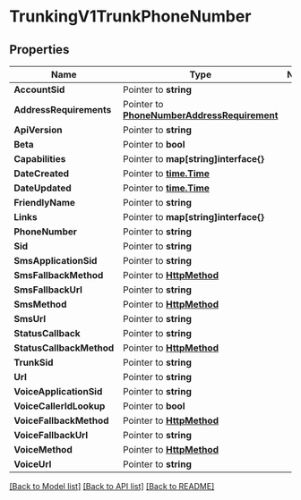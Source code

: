 # TrunkingV1TrunkPhoneNumber

## Properties
Name | Type | Notes
------------ | ------------- | -------------
**AccountSid** | Pointer to **string** | 
**AddressRequirements** | Pointer to [**PhoneNumberAddressRequirement**](phone_number_address_requirement.md) | 
**ApiVersion** | Pointer to **string** | 
**Beta** | Pointer to **bool** | 
**Capabilities** | Pointer to **map[string]interface{}** | 
**DateCreated** | Pointer to [**time.Time**](time.Time.md) | 
**DateUpdated** | Pointer to [**time.Time**](time.Time.md) | 
**FriendlyName** | Pointer to **string** | 
**Links** | Pointer to **map[string]interface{}** | 
**PhoneNumber** | Pointer to **string** | 
**Sid** | Pointer to **string** | 
**SmsApplicationSid** | Pointer to **string** | 
**SmsFallbackMethod** | Pointer to [**HttpMethod**](http_method.md) | 
**SmsFallbackUrl** | Pointer to **string** | 
**SmsMethod** | Pointer to [**HttpMethod**](http_method.md) | 
**SmsUrl** | Pointer to **string** | 
**StatusCallback** | Pointer to **string** | 
**StatusCallbackMethod** | Pointer to [**HttpMethod**](http_method.md) | 
**TrunkSid** | Pointer to **string** | 
**Url** | Pointer to **string** | 
**VoiceApplicationSid** | Pointer to **string** | 
**VoiceCallerIdLookup** | Pointer to **bool** | 
**VoiceFallbackMethod** | Pointer to [**HttpMethod**](http_method.md) | 
**VoiceFallbackUrl** | Pointer to **string** | 
**VoiceMethod** | Pointer to [**HttpMethod**](http_method.md) | 
**VoiceUrl** | Pointer to **string** | 

[[Back to Model list]](../README.md#documentation-for-models) [[Back to API list]](../README.md#documentation-for-api-endpoints) [[Back to README]](../README.md)


